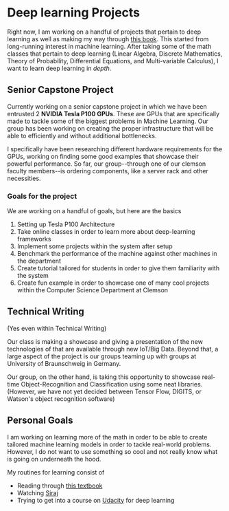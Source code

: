 # Deep learning Projects

Right now, I am working on a handful of projects that pertain to deep learning as well as making my way through
[this book](http://www.deeplearningbook.org/). This started from long-running interest in machine learning.
After taking some of the math classes that pertain to deep learning (Linear Algebra, Discrete Mathematics, Theory of Probability, Differential Equations, and Multi-variable Calculus), I want to learn deep learning in *depth*.

## Senior Capstone Project

Currently working on a senior capstone project in which we have been entrusted 2 **NVIDIA Tesla P100 GPUs**. These are GPUs that are specifically made to tackle some of the biggest problems in Machine Learning. Our group has been working on creating the proper infrastructure that will be able to efficiently and without additional bottlenecks.

I specifically have been researching different hardware requirements for the GPUs, working on finding some good examples that showcase their powerful performance. So far, our group--through one of our clemson faculty members--is ordering components, like a server rack and other necessities.

### Goals for the project

We are working on a handful of goals, but here are the basics

1. Setting up Tesla P100 Architecture
1. Take online classes in order to learn more about deep-learning frameworks
1. Implement some projects within the system after setup
1. Benchmark the performance of the machine against other machines in the department
1. Create tutorial tailored for students in order to give them familiarity with the system
1. Create fun example in order to showcase one of many cool projects within the Computer Science Department at Clemson

## Technical Writing

(Yes even within Technical Writing)

Our class is making a showcase and giving a presentation of the new technologies of that are available through new IoT/Big Data.
Beyond that, a large aspect of the project is our groups teaming up with groups at University of Braunschweig in Germany.

Our group, on the other hand, is taking this opportunity to showcase real-time Object-Recognition and Classification using some neat libraries. (However, we have not yet decided between Tensor Flow, DIGITS, or Watson's object recognition software)

## Personal Goals

I am working on learning more of the math in order to be able to create tailored machine learning models in order to tackle real-world problems. However, I do not want to use something so cool and not really know what is going on underneath the hood.

My routines for learning consist of

- Reading through [this textbook](http://www.deeplearningbook.org/)
- Watching [Siraj](https://www.youtube.com/channel/UCWN3xxRkmTPmbKwht9FuE5A)
- Trying to get into a course on [Udacity](https://www.udacity.com/) for deep learning
